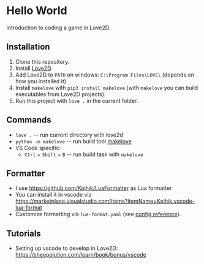 # Hello World

Introduction to coding a game in Love2D.


## Installation

1. Clone this repository.
2. Install [Love2D](https://love2d.org/).
3. Add Love2D to `PATH` on windows: `C:\Program Files\LOVE\` (depends on how you installed it).
4. Install `makelove` with `pip3 install makelove` (with `makelove` you can build executables from Love2D projects).
5. Run this project with `love .` in the current folder.


## Commands

* `love .` -- run current directory with love2d
* `python -m makelove` -- run build tool [makelove](https://pypi.org/project/makelove/)
* VS Code specific:
  * `Ctrl` + `Shift` + `B` -- run build task with `makelove`


## Formatter

* I use https://github.com/Koihik/LuaFormatter as Lua formatter
* You can install it in vscode via https://marketplace.visualstudio.com/items?itemName=Koihik.vscode-lua-format
* Customize formatting via `lua-format.yaml` (see [config reference](https://github.com/Koihik/LuaFormatter/blob/master/docs/Style-Config.md)).


## Tutorials

* Setting up vscode to develop in Love2D: https://sheepolution.com/learn/book/bonus/vscode
